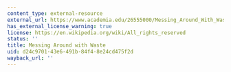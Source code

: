 ```yaml
---
content_type: external-resource
external_url: https://www.academia.edu/26555000/Messing_Around_With_Waste_Anjor_Bhaskar_and_Poornima_Chikarmane_Agenda_Infochange_India
has_external_license_warning: true
license: https://en.wikipedia.org/wiki/All_rights_reserved
status: ''
title: Messing Around with Waste
uid: d24c9701-43e6-491b-84f4-8e24cd475f2d
wayback_url: ''
---
```

